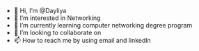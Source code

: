 - 👋 Hi, I’m @Dayliya
- 👀 I’m interested in Networking 
- 🌱 I’m currently learning computer networking degree program
- 💞️ I’m looking to collaborate on 
- 📫 How to reach me by using email and linkedln
<!---
Dayliya/Dayliya is a ✨ special ✨ repository because its `README.md` (this file) appears on your GitHub profile.
You can click the Preview link to take a look at your changes.
--->
